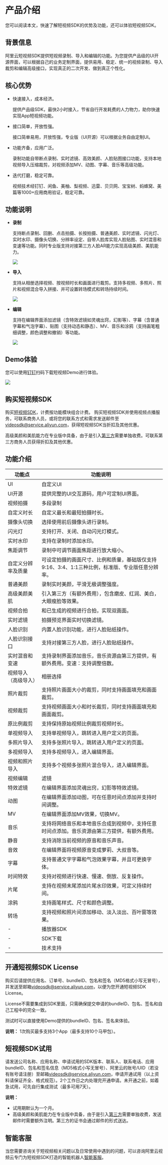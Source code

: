 # 产品介绍

您可以阅读本文，快速了解短视频SDK的优势及功能，还可以体验短视频SDK。

## 背景信息

阿里云短视频SDK提供短视频录制、导入和编辑的功能。为您提供产品级的UI开源界面，可以根据自己的业务定制界面，提供易用、稳定、统一的视频录制、导入裁剪和编辑高级接口，实现真正的二次开发、做到真正个性化。

## 核心优势

-   快速接入，成本经济。

    提供产品级SDK，最快2小时接入，节省自行开发耗费的人力物力，助你快速实现App短视频功能。

-   接口简单，开放性强。

    接口简单易用，开放性强，专业版（UI开源）可以根据业务自由定制UI。

-   功能齐备，应用广泛。

    录制功能自带断点录制、实时滤镜、高效美颜、人脸贴图接口功能，支持本地视频导入压缩裁剪，对视频添加MV、动图、字幕、音乐等高级功能。

-   迭代打磨，稳定可靠。

    视频技术经钉钉、闲鱼、美柚、梨视频、迅雷、贝贝网、宝宝树、蚂蜂窝、美篇等1000+应用商用验证，稳定可靠。


## 功能说明

-   **录制**

    支持断点录制、回删、点击拍摄、长按拍摄、普通美颜、实时滤镜、闪光灯、实时水印、摄像头切换、分辨率设定、自带人脸库实现人脸贴图、实时混音和变速等功能。同时专业版支持对接第三方人脸AR能力实现高级美颜、美肌能力。

    ![](https://static-aliyun-doc.oss-accelerate.aliyuncs.com/assets/img/zh-CN/2002679161/p171842.png)

-   **导入**

    支持从相册选择视频、按视频时长和画面进行裁剪。支持多视频、多照片、照片和视频混合导入拼接、并可设置转场模式和转场持续时间。

    ![](https://static-aliyun-doc.oss-accelerate.aliyuncs.com/assets/img/zh-CN/2002679161/p171848.png)

-   **编辑**

    支持在编辑界面添加滤镜（含特效滤镜如灵魂出窍，幻影等）、字幕（含普通字幕和气泡字幕）、贴图（支持动态和静态）、MV、音乐和涂鸦（支持画笔粗细调整，颜色调整和撤销）等功能。

    ![](https://static-aliyun-doc.oss-accelerate.aliyuncs.com/assets/img/zh-CN/3002679161/p171854.jpg)


## Demo体验

您可以使用[钉钉](https://qr.dingtalk.com/action/joingroup?code=v1,k1,teG5iOZpLYA4gsqbT0RyoDZNwL+IY2v70izUlu0oO/Q=&_dt_no_comment=1&origin=11)扫码下载短视频Demo进行体验。

![](https://static-aliyun-doc.oss-accelerate.aliyuncs.com/assets/img/zh-CN/1915713061/p171866.png)

## 购买短视频SDK

购买[短视频SDK](https://common-buy-intl.alibabacloud.com/?spm=a2c63.p38356.879954.11.18307759ZLX8Ht&&commodityCode=vod_shortvideosdk_pre_intl#/buy)，计费按功能模块组合计费。 购买短视频SDK并使用视频点播服务，可联系商务人员，或将您的联系方式和需求发送邮件至[videosdk@service.aliyun.com](mailto:videosdk@service.aliyun.com)，获得短视频SDK当折扣及其他优惠。

高级美颜和美肌能力在专业版中具备，由于是引入[第三方](https://market.aliyun.com/products/57124001/cmfw014258.html?spm=5176.730005.productlist.d_cmfw014258.76c13524JQhJxm#sku=yuncode825800002)需要单独收费。可联系第三方商务人员获得折扣及其他优惠。

## 功能介绍

|功能点|功能说明|
|---|----|
|UI|自定义UI|SDK包含一套默认的UI，布局、交互、界面可二次开发，基础版支持图标和背景颜色替换、标准版UI完全自定义。|
|UI开源|提供完整的UI交互源码，用户可定制UI界面。|
|视频拍摄|多段录制|支持断点拍摄和连续拍摄。|
|自定义时长|自定义最长和最短拍摄时长。|
|摄像头切换|选择使用前后摄像头进行录制。|
|闪光灯|支持打开、关闭、自动闪光灯模式。|
|实时水印|支持在录制时添加水印。|
|焦距调节|录制中可调节画面焦距进行放大缩小。|
|自定义分辨率及质量|可设定拍摄的画面尺寸、比例和质量，基础版仅支持9:16、3:4、1:1三种比例，标准版、专业版任意分辨率。|
|普通美颜|录制实时美颜，平滑无极调整强度。|
|高级美颜美肌|引入第三方（有额外费用），包含磨皮、红润、美白，大眼瘦脸等效果。|
|视频合拍|和已生成的视频进行合拍，实现双画面。|
|实时滤镜|拍摄预览界面实时切换滤镜。|
|人脸识别|内置人脸识别功能，进行人脸贴纸操作。|
|人脸识别接口|支持对接第三方人脸，进行人脸贴纸操作。|
|实时混音和变速|支持录制界面添加音乐，音乐资源由第三方提供，有额外费用。变速：支持调整倍数。|
|视频导入 （高级导入）|相册选择|支持从相册过滤视频，也支持视频时长过滤。|
|照片裁剪|支持照片画面大小的裁剪，同时支持画面填充和画面裁剪。|
|视频裁剪|支持视频画面大小和时长裁剪，同时支持画面填充和画面裁剪。|
|原比例裁剪|支持保持原始视频比例裁剪视频时长。|
|单视频导入|支持单视频导入，跳转进入用户定义的页面。|
|多照片导入|支持多张照片导入，跳转进入用户定义的页面。|
|多视频导入|支持多视频导入，进入编辑界面。|
|视频和照片导入|支持多个视频多张照片混合导入，进入编辑界面。|
|视频编辑|滤镜|在编辑界面添加滤镜，切换滤镜，目前共计28个素材。|
|特效滤镜|在编辑界面添加灵魂出窍，幻影等特效滤镜。|
|动图|在编辑界面添加动图，可在任意时间点添加并支持时间调整。|
|MV|在编辑界面添加MV效果，切换MV。|
|音乐|支持将网络音乐和本地音乐合成到视频中，支持任意时间点添加。音乐资源由第三方提供，有额外费用。|
|静音|支持消除当前视频的原音和音乐声音。|
|音效|在编辑界面将视频原音变成萝莉、大叔音等。|
|字幕|支持普通文字字幕和气泡效果字幕，并且可更换字体。|
|时间特效|支持对视频进行快速、慢速、倒放、反复操作。|
|片尾|支持在视频末尾添加片尾水印效果，可定义持续时间。|
|涂鸦|支持画笔样式、尺寸和颜色调整。|
|转场|支持视频和照片间添加移动、淡入淡出、百叶窗等效果。|
|-|播放器SDK|提供主流播放功能，支持秒开、边下边播、SEEK、安全播放、倍数播放等，支持App和PC端。|
|-|SDK下载|[短视频SDK下载。](/intl.zh-CN/SDK下载/SDK下载.md)|
|-|技术支持|工单。|

## 开通短视频SDK License

购买后请提供应用名、订单号、bundleID、包名和签名（MD5格式小写无冒号），并发送至邮箱[videosdk@service.aliyun.com](mailto:videosdk@service.aliyun.com)，以便为您开通短视频SDK License。

License不需要集成到SDK里面，只需确保提交申请的bundleID、包名、签名和自己工程中的完全一致。

测试时可以直接使用Demo提供的bundleID、包名、签名来体验。

**说明：** 1次购买最多支持3个App（最多支持10个马甲包）。

## 短视频SDK试用

请发送公司名称、应用名称、申请试用的SDK版本、联系人、联系电话、应用bundleID、包名和签名信息（MD5格式小写无冒号）、阿里云的账号/UID（若没有账号请注册）至邮箱[videosdk@service.aliyun.com](mailto:videosdk@service.aliyun.com)，申请开通试用（以上资料请保证齐全、格式规范）。2个工作日之内处理完开通申请。未开通之前，如着急试用，可先自行集成测试（最多可用7天）。

**说明：**

-   试用期默认为一个月。
-   高级美颜和美肌能力在专业版中具备，由于是引入[第三方](https://market.aliyun.com/products/57124001/cmfw014258.html?spm=5176.730005.productlist.d_cmfw014258.76c13524JQhJxm#sku=yuncode825800002)需要单独收费，发送邮件时需要额外注明。第三方的证书会通过邮件的形式送达。

## 智能客服

当您需要咨询关于短视频相关问题以及日常使用中遇到的问题，可以咨询阿里云视频云专门为短视频SDK打造的智能机器人[智能客服](https://h5.m.taobao.com/alicare/meebot.html?appKey=zjrE3jzzba&type=dingding_channel)。

